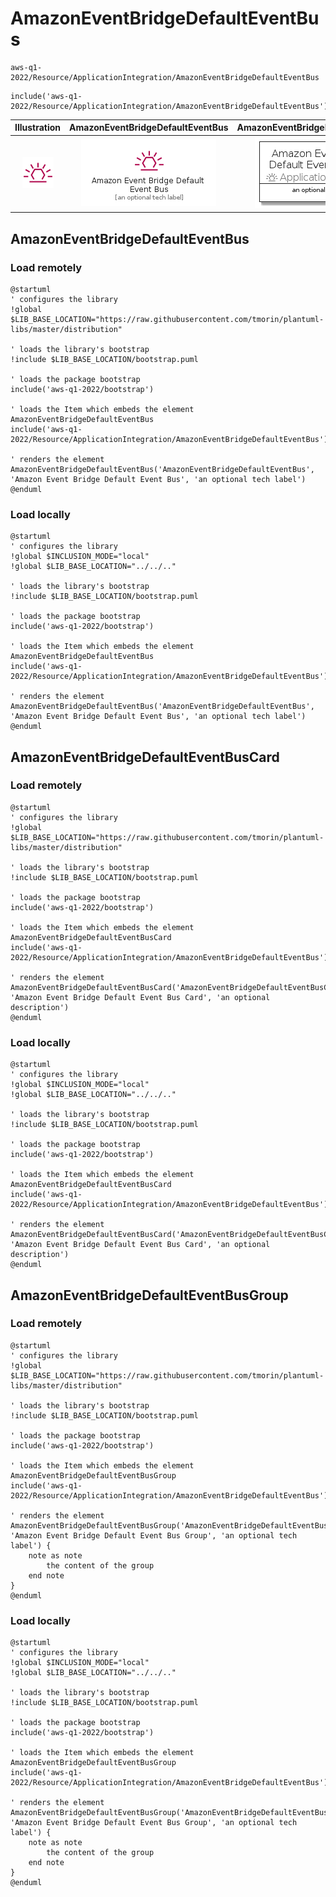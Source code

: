 # AmazonEventBridgeDefaultEventBus


```text
aws-q1-2022/Resource/ApplicationIntegration/AmazonEventBridgeDefaultEventBus
```

```text
include('aws-q1-2022/Resource/ApplicationIntegration/AmazonEventBridgeDefaultEventBus')
```



| Illustration | AmazonEventBridgeDefaultEventBus | AmazonEventBridgeDefaultEventBusCard | AmazonEventBridgeDefaultEventBusGroup |
| :---: | :---: | :---: | :---: |
| ![illustration for Illustration](../../../aws-q1-2022/Resource/ApplicationIntegration/AmazonEventBridgeDefaultEventBus.png) | ![illustration for AmazonEventBridgeDefaultEventBus](../../../aws-q1-2022/Resource/ApplicationIntegration/AmazonEventBridgeDefaultEventBus.Local.png) | ![illustration for AmazonEventBridgeDefaultEventBusCard](../../../aws-q1-2022/Resource/ApplicationIntegration/AmazonEventBridgeDefaultEventBusCard.Local.png) | ![illustration for AmazonEventBridgeDefaultEventBusGroup](../../../aws-q1-2022/Resource/ApplicationIntegration/AmazonEventBridgeDefaultEventBusGroup.Local.png) |




## AmazonEventBridgeDefaultEventBus

### Load remotely
```plantuml
@startuml
' configures the library
!global $LIB_BASE_LOCATION="https://raw.githubusercontent.com/tmorin/plantuml-libs/master/distribution"

' loads the library's bootstrap
!include $LIB_BASE_LOCATION/bootstrap.puml

' loads the package bootstrap
include('aws-q1-2022/bootstrap')

' loads the Item which embeds the element AmazonEventBridgeDefaultEventBus
include('aws-q1-2022/Resource/ApplicationIntegration/AmazonEventBridgeDefaultEventBus')

' renders the element
AmazonEventBridgeDefaultEventBus('AmazonEventBridgeDefaultEventBus', 'Amazon Event Bridge Default Event Bus', 'an optional tech label')
@enduml
```

### Load locally
```plantuml
@startuml
' configures the library
!global $INCLUSION_MODE="local"
!global $LIB_BASE_LOCATION="../../.."

' loads the library's bootstrap
!include $LIB_BASE_LOCATION/bootstrap.puml

' loads the package bootstrap
include('aws-q1-2022/bootstrap')

' loads the Item which embeds the element AmazonEventBridgeDefaultEventBus
include('aws-q1-2022/Resource/ApplicationIntegration/AmazonEventBridgeDefaultEventBus')

' renders the element
AmazonEventBridgeDefaultEventBus('AmazonEventBridgeDefaultEventBus', 'Amazon Event Bridge Default Event Bus', 'an optional tech label')
@enduml
```

## AmazonEventBridgeDefaultEventBusCard

### Load remotely
```plantuml
@startuml
' configures the library
!global $LIB_BASE_LOCATION="https://raw.githubusercontent.com/tmorin/plantuml-libs/master/distribution"

' loads the library's bootstrap
!include $LIB_BASE_LOCATION/bootstrap.puml

' loads the package bootstrap
include('aws-q1-2022/bootstrap')

' loads the Item which embeds the element AmazonEventBridgeDefaultEventBusCard
include('aws-q1-2022/Resource/ApplicationIntegration/AmazonEventBridgeDefaultEventBus')

' renders the element
AmazonEventBridgeDefaultEventBusCard('AmazonEventBridgeDefaultEventBusCard', 'Amazon Event Bridge Default Event Bus Card', 'an optional description')
@enduml
```

### Load locally
```plantuml
@startuml
' configures the library
!global $INCLUSION_MODE="local"
!global $LIB_BASE_LOCATION="../../.."

' loads the library's bootstrap
!include $LIB_BASE_LOCATION/bootstrap.puml

' loads the package bootstrap
include('aws-q1-2022/bootstrap')

' loads the Item which embeds the element AmazonEventBridgeDefaultEventBusCard
include('aws-q1-2022/Resource/ApplicationIntegration/AmazonEventBridgeDefaultEventBus')

' renders the element
AmazonEventBridgeDefaultEventBusCard('AmazonEventBridgeDefaultEventBusCard', 'Amazon Event Bridge Default Event Bus Card', 'an optional description')
@enduml
```

## AmazonEventBridgeDefaultEventBusGroup

### Load remotely
```plantuml
@startuml
' configures the library
!global $LIB_BASE_LOCATION="https://raw.githubusercontent.com/tmorin/plantuml-libs/master/distribution"

' loads the library's bootstrap
!include $LIB_BASE_LOCATION/bootstrap.puml

' loads the package bootstrap
include('aws-q1-2022/bootstrap')

' loads the Item which embeds the element AmazonEventBridgeDefaultEventBusGroup
include('aws-q1-2022/Resource/ApplicationIntegration/AmazonEventBridgeDefaultEventBus')

' renders the element
AmazonEventBridgeDefaultEventBusGroup('AmazonEventBridgeDefaultEventBusGroup', 'Amazon Event Bridge Default Event Bus Group', 'an optional tech label') {
    note as note
        the content of the group
    end note
}
@enduml
```

### Load locally
```plantuml
@startuml
' configures the library
!global $INCLUSION_MODE="local"
!global $LIB_BASE_LOCATION="../../.."

' loads the library's bootstrap
!include $LIB_BASE_LOCATION/bootstrap.puml

' loads the package bootstrap
include('aws-q1-2022/bootstrap')

' loads the Item which embeds the element AmazonEventBridgeDefaultEventBusGroup
include('aws-q1-2022/Resource/ApplicationIntegration/AmazonEventBridgeDefaultEventBus')

' renders the element
AmazonEventBridgeDefaultEventBusGroup('AmazonEventBridgeDefaultEventBusGroup', 'Amazon Event Bridge Default Event Bus Group', 'an optional tech label') {
    note as note
        the content of the group
    end note
}
@enduml
```

